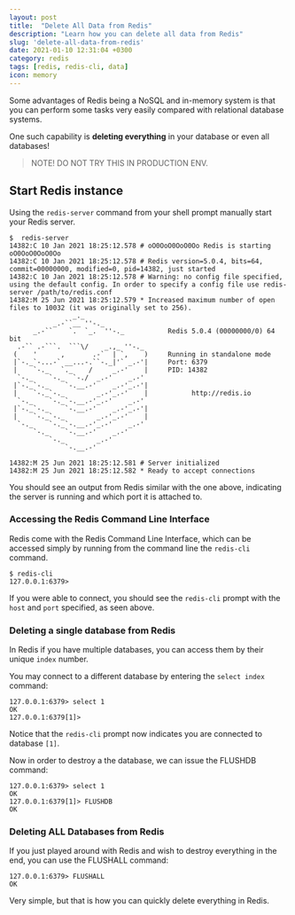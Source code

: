```yaml
---
layout: post
title:  "Delete All Data from Redis"
description: "Learn how you can delete all data from Redis"
slug: 'delete-all-data-from-redis'
date: 2021-01-10 12:31:04 +0300
category: redis
tags: [redis, redis-cli, data]
icon: memory
---
```


Some advantages of Redis being a NoSQL and in-memory system is that you can perform some tasks very easily compared with relational database systems.

One such capability is **deleting everything** in your database or even all databases!

> NOTE! DO NOT TRY THIS IN PRODUCTION ENV.

## Start Redis instance

Using the `redis-server` command from your shell prompt manually start your Redis server.

```
$  redis-server
14382:C 10 Jan 2021 18:25:12.578 # oO0OoO0OoO0Oo Redis is starting oO0OoO0OoO0Oo
14382:C 10 Jan 2021 18:25:12.578 # Redis version=5.0.4, bits=64, commit=00000000, modified=0, pid=14382, just started
14382:C 10 Jan 2021 18:25:12.578 # Warning: no config file specified, using the default config. In order to specify a config file use redis-server /path/to/redis.conf
14382:M 25 Jun 2021 18:25:12.579 * Increased maximum number of open files to 10032 (it was originally set to 256).
                _._
           _.-``__ ''-._
      _.-``    `.  `_.  ''-._           Redis 5.0.4 (00000000/0) 64 bit
  .-`` .-```.  ```\/    _.,_ ''-._
 (    '      ,       .-`  | `,    )     Running in standalone mode
 |`-._`-...-` __...-.``-._|'` _.-'|     Port: 6379
 |    `-._   `._    /     _.-'    |     PID: 14382
  `-._    `-._  `-./  _.-'    _.-'
 |`-._`-._    `-.__.-'    _.-'_.-'|
 |    `-._`-._        _.-'_.-'    |           http://redis.io
  `-._    `-._`-.__.-'_.-'    _.-'
 |`-._`-._    `-.__.-'    _.-'_.-'|
 |    `-._`-._        _.-'_.-'    |
  `-._    `-._`-.__.-'_.-'    _.-'
      `-._    `-.__.-'    _.-'
          `-._        _.-'
              `-.__.-'

14382:M 25 Jun 2021 18:25:12.581 # Server initialized
14382:M 25 Jun 2021 18:25:12.582 * Ready to accept connections
```
You should see an output from Redis similar with the one above, indicating the server is running and which port it is attached to.


### Accessing the Redis Command Line Interface

Redis come with the Redis Command Line Interface, which can be accessed simply by running from the command line the `redis-cli` command.

```
$ redis-cli
127.0.0.1:6379>
```

If you were able to connect, you should see the `redis-cli` prompt with the `host` and `port` specified, as seen above.

### Deleting a single database from Redis

In Redis if you have multiple databases, you can access them by their unique `index` number.

You may connect to a different database by entering the `select index` command:

```
127.0.0.1:6379> select 1
OK
127.0.0.1:6379[1]>
```

Notice that the `redis-cli` prompt now indicates you are connected to database `[1]`.

Now in order to destroy a the database, we can issue the FLUSHDB command:

```
127.0.0.1:6379> select 1
OK
127.0.0.1:6379[1]> FLUSHDB
OK
```

### Deleting ALL Databases from Redis

If you just played around with Redis and wish to destroy everything in the end, you can use the FLUSHALL command:

```
127.0.0.1:6379> FLUSHALL
OK
```

Very simple, but that is how you can quickly delete everything in Redis.